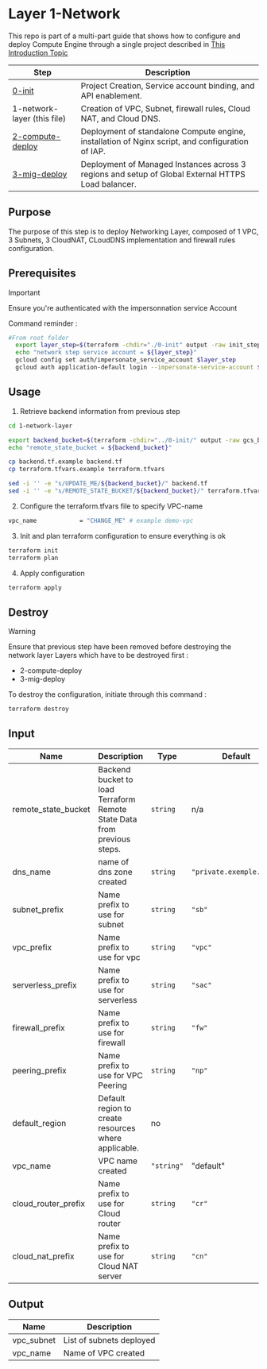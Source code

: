 # Layer 1-Network
This repo is part of a multi-part guide that shows how to configure and deploy Compute Engine through a single project described in [This Introduction Topic](../readme.md)

| Step               | Description                                                                                        |
|--------------------|----------------------------------------------------------------------------------------------------|
| [0-init](../0-init/readme.md)             | Project Creation, Service account binding, and API enablement.                                       |
| 1-network-layer (this file)   | Creation of VPC, Subnet, firewall rules, Cloud NAT, and Cloud DNS.                                   |
| [2-compute-deploy](../2-compute-deploy/readme.md)   | Deployment of standalone Compute engine, installation of Nginx script, and configuration of IAP.    |
| [3-mig-deploy](../3-mig-deploy/readme.md)       | Deployment of Managed Instances across 3 regions and setup of Global External HTTPS Load balancer.  |

## Purpose 
The purpose of this step is to deploy Networking Layer, composed of 1 VPC, 3 Subnets, 3 CloudNAT, CLoudDNS implementation and firewall rules configuration. 


## Prerequisites
> [!IMPORTANT]  
> Ensure you're authenticated with the impersonnation service Account 
> 
> Command reminder : 
> ```bash
> #From root folder
>   export layer_step=$(terraform -chdir="./0-init" output -raw init_step_terraform_service_account_email)
>   echo "network step service account = ${layer_step}"
>   gcloud config set auth/impersonate_service_account $layer_step
>   gcloud auth application-default login --impersonate-service-account $layer_step
> ```
## Usage 

1. Retrieve backend information from previous step 

```bash
cd 1-network-layer

export backend_bucket=$(terraform -chdir="../0-init/" output -raw gcs_bucket_tfstate)
echo "remote_state_bucket = ${backend_bucket}"

cp backend.tf.example backend.tf
cp terraform.tfvars.example terraform.tfvars

sed -i '' -e "s/UPDATE_ME/${backend_bucket}/" backend.tf
sed -i '' -e "s/REMOTE_STATE_BUCKET/${backend_bucket}/" terraform.tfvars
```

2. Configure the terraform.tfvars file to specify VPC-name
```bash
vpc_name            = "CHANGE_ME" # example demo-vpc

```

3. Init and plan terraform configuration to ensure everything is ok

```bash
terraform init
terraform plan
```


4. Apply configuration 

```bash
terraform apply
```


## Destroy 


> [!WARNING]  
> Ensure that previous step have been removed before destroying the network layer 
> Layers which have to be destroyed first : 
> - 2-compute-deploy
> - 3-mig-deploy


To destroy the configuration, initiate through this command : 

```bash
terraform destroy
```

## Input
| Name                | Description                                                             | Type       | Default                  | Required |
|---------------------|-------------------------------------------------------------------------|------------|--------------------------|----------|
| remote_state_bucket | Backend bucket to load Terraform Remote State Data from previous steps. | `string`   | n/a                      | yes      |
| dns_name            | name of dns zone created                                                | `string`   | `"private.exemple.com."` | no       |
| subnet_prefix       | Name prefix to use for subnet                                           | `string`   | `"sb"`                   | no       |
| vpc_prefix          | Name prefix to use for vpc                                              | `string`   | `"vpc"`                  | no       |
| serverless_prefix   | Name prefix to use for serverless                                       | `string`   | `"sac"`                  | no       |
| firewall_prefix     | Name prefix to use for firewall                                         | `string`   | `"fw"`                   | no       |
| peering_prefix      | Name prefix to use for VPC Peering                                      | `string`   | `"np"`                   | no       |
| default_region      | Default region to create resources where applicable.                    | no         |                          |          |
| vpc_name            | VPC name created                                                        | `"string"` | "default"                | no       |
| cloud_router_prefix | Name prefix to use for Cloud router                                     | `string`   | `"cr"`                   | no       |
| cloud_nat_prefix    | Name prefix to use for Cloud NAT server                                 | `string`   | `"cn"`                   | no       |



## Output

| Name       | Description              |
|------------|--------------------------|
| vpc_subnet | List of subnets deployed |
| vpc_name   | Name of VPC created      |
